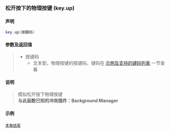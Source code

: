 ### 松开按下的物理按键 (**key\.up**)

#### 声明
```lua
key.up(按键码)
```


#### 参数及返回值
> - 按键码
>   - 文本型，物理按键的按键码，键码在 [示例及支持的键码列表](/Handbook/key/samples.md) 一节查看


#### 说明
> 模拟松开按下物理按键  
> **与此函数已知的冲突插件：Background Manager**  


#### 示例  
[`本章结尾`](/Handbook/key/samples.md)  
